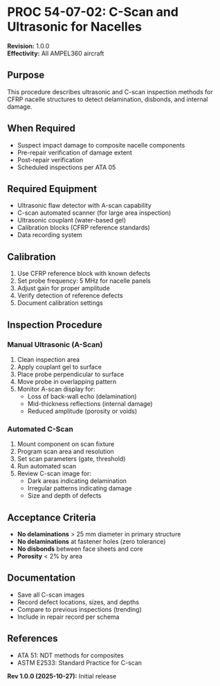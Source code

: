 # PROC 54-07-02: C-Scan and Ultrasonic for Nacelles

**Revision:** 1.0.0  
**Effectivity:** All AMPEL360 aircraft

## Purpose
This procedure describes ultrasonic and C-scan inspection methods for CFRP nacelle structures to detect delamination, disbonds, and internal damage.

## When Required
- Suspect impact damage to composite nacelle components
- Pre-repair verification of damage extent
- Post-repair verification
- Scheduled inspections per ATA 05

## Required Equipment
- Ultrasonic flaw detector with A-scan capability
- C-scan automated scanner (for large area inspection)
- Ultrasonic couplant (water-based gel)
- Calibration blocks (CFRP reference standards)
- Data recording system

## Calibration
1. Use CFRP reference block with known defects
2. Set probe frequency: 5 MHz for nacelle panels
3. Adjust gain for proper amplitude
4. Verify detection of reference defects
5. Document calibration settings

## Inspection Procedure

### Manual Ultrasonic (A-Scan)
1. Clean inspection area
2. Apply couplant gel to surface
3. Place probe perpendicular to surface
4. Move probe in overlapping pattern
5. Monitor A-scan display for:
   - Loss of back-wall echo (delamination)
   - Mid-thickness reflections (internal damage)
   - Reduced amplitude (porosity or voids)

### Automated C-Scan
1. Mount component on scan fixture
2. Program scan area and resolution
3. Set scan parameters (gate, threshold)
4. Run automated scan
5. Review C-scan image for:
   - Dark areas indicating delamination
   - Irregular patterns indicating damage
   - Size and depth of defects

## Acceptance Criteria
- **No delaminations** > 25 mm diameter in primary structure
- **No delaminations** at fastener holes (zero tolerance)
- **No disbonds** between face sheets and core
- **Porosity** < 2% by area

## Documentation
- Save all C-scan images
- Record defect locations, sizes, and depths
- Compare to previous inspections (trending)
- Include in repair record per schema

## References
- ATA 51: NDT methods for composites
- ASTM E2533: Standard Practice for C-scan

**Rev 1.0.0 (2025-10-27):** Initial release
